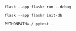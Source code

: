 ```
flask --app flaskr run --debug
```

```
flask --app flaskr init-db
```

```
PYTHONPATH=./ pytest .
```